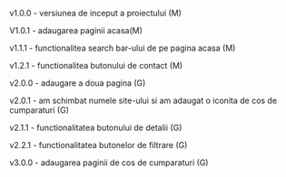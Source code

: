 v1.0.0 - versiunea de inceput a proiectului (M)

V1.0.1 - adaugarea paginii acasa(M)

v1.1.1 - functionalitea search bar-ului de pe pagina acasa (M)

v1.2.1 - functionalitea butonului de contact (M)

v2.0.0 - adaugare a doua pagina (G)

v2.0.1 - am schimbat numele site-ului si am adaugat o iconita de cos de cumparaturi (G)

v2.1.1 - functionalitatea butonului de detalii (G)

v2.2.1 - functionalitatea butonelor de filtrare (G)

v3.0.0 - adaugarea paginii de cos de cumparaturi (G)

